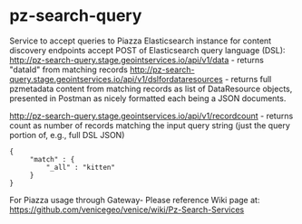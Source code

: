 # pz-search-query
Service to accept queries to Piazza Elasticsearch instance for content discovery
endpoints accept POST of Elasticsearch query language (DSL):
http://pz-search-query.stage.geointservices.io/api/v1/data -  returns "dataId" from matching records
http://pz-search-query.stage.geointservices.io/api/v1/dslfordataresources -  returns full pzmetadata content from matching records as 
list of DataResource objects, presented in Postman as nicely formatted each being a JSON documents.

http://pz-search-query.stage.geointservices.io/api/v1/recordcount -  returns count as number of records matching the input
query string (just the query portion of, e.g., full DSL JSON)
```
{
     "match" : {
         "_all" : "kitten"
     }
}
```
For Piazza usage through Gateway-
Please reference Wiki page at:
https://github.com/venicegeo/venice/wiki/Pz-Search-Services

